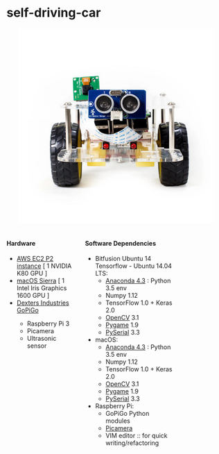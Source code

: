 <h1>self-driving-car</h1>

<p align="center">
  <img src="img/GoPiGo.jpg"/>
</p>

[comment]: <> (Needs a companion CSS file to format Two cols)
<div style='float:left; width:30%'>
<h4>Hardware</h4>
<ul>
    <li><a href="https://aws.amazon.com/ec2/instance-types/p2/">AWS EC2 P2 instance</a> [ 1 NVIDIA K80 GPU ]</li>
    <li><a href="https://www.apple.com/macos/sierra/">macOS Sierra</a> [ 1 Intel Iris Graphics 1600 GPU ]</li>
    <li><a href="https://www.dexterindustries.com/GoPiGo/">Dexters Industries GoPiGo</a></li>
      <ul>
          <li>Raspberry Pi 3</li>
          <li>Picamera</li>
          <li>Ultrasonic sensor</li>
      </ul>
      </li>
</ul>
</div>

<div style='float:left; width:40%; margin-left:30px'>
<h4>Software Dependencies</h4>
<ul>
  <li>Bitfusion Ubuntu 14 Tensorflow - Ubuntu 14.04 LTS:
  <ul>
    <li><a href="https://www.digitalocean.com/community/tutorials/how-to-install-the-anaconda-python-distribution-on-ubuntu-16-04">Anaconda 4.3</a> : Python 3.5 env</li>
    <li>Numpy 1.12</li>
    <li>TensorFlow 1.0 + Keras 2.0</li>
    <li><a href="http://opencv.org/">OpenCV</a> 3.1</li>
    <li><a href="https://www.pygame.org/docs/)">Pygame</a> 1.9</li>
    <li><a href="https://pypi.python.org/pypi/pyserial">PySerial</a> 3.3</li>
  </ul>
  <li>macOS:
  <ul>
    <li><a href="https://www.continuum.io/anaconda-overview">Anaconda 4.3</a> : Python 3.5 env</li>
    <li>Numpy 1.12</li>
    <li>TensorFlow 1.0 + Keras 2.0</li>
    <li><a href="http://opencv.org/">OpenCV</a> 3.1</li>
    <li><a href="https://www.pygame.org/docs/)">Pygame</a> 1.9</li>
    <li><a href="https://pypi.python.org/pypi/pyserial">PySerial</a> 3.3</li>
  </ul>
  <li>Raspberry Pi:
  <ul>
    <li>GoPiGo Python modules</li>
    <li><a href="http://picamera.readthedocs.io/en/release-1.13/">Picamera</a></li>
    <li>VIM editor :: for quick writing/refactoring</li>
  </ul>
 </ul>

</div>
